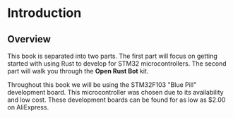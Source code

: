 # Introduction

## Overview

This book is separated into two parts. The first part will focus on getting started with using Rust to develop for STM32
microcontrollers. The second part will walk you through the **Open Rust Bot** kit.

Throughout this book we will be using the STM32F103 "Blue Pill" development board. This microcontroller was chosen due
to its availability and low cost. These development boards can be found for as low as $2.00 on AliExpress.
